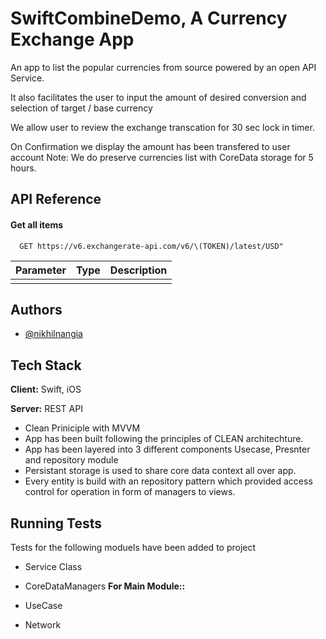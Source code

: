 
# SwiftCombineDemo, A Currency Exchange App

An app to list the popular currencies from source powered by an open API Service.

It also facilitates the user to input the amount of desired conversion and selection of target / base currency

We allow user to review the exchange transcation for 30 sec lock in timer.

On Confirmation we display the amount has been transfered to user account 
Note: We do preserve currencies list with CoreData storage for 5 hours.
 

## API Reference

#### Get all items

```http
  GET https://v6.exchangerate-api.com/v6/\(TOKEN)/latest/USD"
```

| Parameter | Type     | Description                |
| :-------- | :------- | :------------------------- |
|  |  |  |



## Authors

- [@nikhilnangia](https://www.github.com/nikhil0011)

## Tech Stack

**Client:** Swift, iOS

**Server:** REST API

 - Clean Priniciple with MVVM
 - App has been built following the principles of CLEAN architechture.
 - App has been layered into 3 different components Usecase, Presnter and repository module 
 - Persistant storage is used to share core data context all over app.
 - Every entity is build with an repository pattern which provided access control for operation in form of managers to views.
 
## Running Tests

Tests for the following moduels have been added to project

- Service Class
- CoreDataManagers
**For Main Module::** 

- UseCase
- Network

